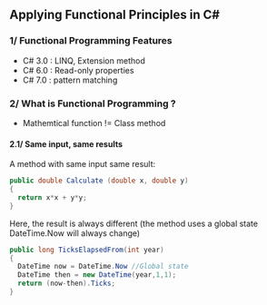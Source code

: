 ## Applying Functional Principles in C#

### 1/ Functional Programming Features

- C# 3.0 : LINQ, Extension method  
- C# 6.0 : Read-only properties  
- C# 7.0 : pattern matching

### 2/ What is Functional Programming ?

- Mathemtical function != Class method  

#### 2.1/ Same input, same results

A method with same input  same result: 

```cs
public double Calculate (double x, double y)
{
  return x*x + y*y;
}
```

Here, the result is always different (the method uses a global state DateTime.Now will always change)
```cs
public long TicksElapsedFrom(int year)
{
  DateTime now = DateTime.Now //Global state
  DateTime then = new DateTime(year,1,1);
  return (now-then).Ticks;
}
```


